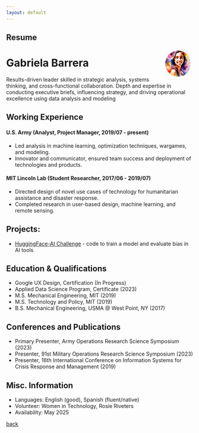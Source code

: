 ```yaml
---
layout: default
---
```


##  Resume

<img style="float:right;border-radius:50%;width:70px;padding:6px" src="avatar_result1.png" />

# Gabriela Barrera  

Results-driven leader skilled in strategic analysis, systems thinking, and cross-functional collaboration. Depth and expertise in conducting executive briefs, influencing strategy, and driving operational excellence using data analysis and modeling

## Working Experience

#### U.S. Army (Analyst, Project Manager, 2019/07 - present) 

* Led analysis in machine learning, optimization techniques, wargames, and modeling.
* Innovator and communicator, ensured team success and deployment of technologies and products.

#### MIT Lincoln Lab (Student Researcher, 2017/06 - 2019/07) 

* Directed design of novel use cases of technology for humanitarian assistance and disaster response.
* Completed research in user-based design, machine learning, and remote sensing. 

## Projects: 

* [HuggingFace-AI Challenge](https://huggingface.co/gcbar/humane_ai/tree/main) - code to train a model and evaluate bias in AI tools

## Education & Qualifications

* Google UX Design, Certification (In Progress)
* Applied Data Science Program, Certificate (2023)
* M.S. Mechanical Engineering, MIT (2019)
* M.S. Technology and Policy, MIT (2019)
* B.S. Mechanical Engineering, USMA @ West Point, NY (2017)

## Conferences and Publications
* Primary Presenter, Army Operations Research Science Symposium (2023)
* Presenter, 91st Military Operations Research Science Symposium (2023)
* Presenter, 16th International Conference on Information Systems for Crisis Response and Management (2019)

## Misc. Information

* Languages: English (good), Spanish (fluent/native)
* Volunteer: Women in Technology, Rosie Riveters
* Availability: May 2025

[back](./)
